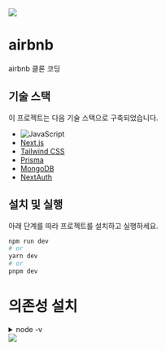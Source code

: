 <img src="https://capsule-render.vercel.app/api?type=waving&color=BDBDC8&height=150&section=header" />

# airbnb

airbnb 클론 코딩

## 기술 스택

이 프로젝트는 다음 기술 스택으로 구축되었습니다.

- ![JavaScript](https://img.shields.io/badge/JavaScript-F7DF1E?style=for-the-badge&logo=JavaScript&logoColor=white)
- [Next.js](https://nextjs.org/)
- [Tailwind CSS](https://tailwindcss.com/)
- [Prisma](https://www.prisma.io/)
- [MongoDB](https://www.mongodb.com/)
- [NextAuth](https://next-auth.js.org/)

## 설치 및 실행

아래 단계를 따라 프로젝트를 설치하고 실행하세요.

```bash
npm run dev
# or
yarn dev
# or
pnpm dev
```

# 의존성 설치

<details>
<summary>
node -v 
</summary>
  v14.16.0

  <br>


</details>

<img src="https://capsule-render.vercel.app/api?type=waving&color=BDBDC8&height=150&section=footer" />
